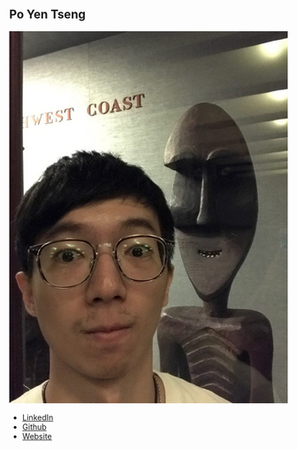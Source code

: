 Po Yen Tseng
------------

![](photos/poyen-tseng.jpg)

* [LinkedIn](https://www.linkedin.com/in/po-yen-tseng-6509b5a0/)
* [Github](https://github.com/pytseng)
* [Website](http://pytseng.com)